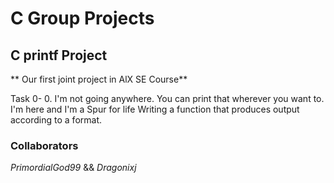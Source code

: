 # C Group Projects 


## C printf Project

** Our first joint project in AlX SE Course**


Task 0- 0. I'm not going anywhere. You can print that wherever you want to. I'm here and I'm a Spur for life
Writing a function that produces output according to a format.























### **Collaborators**
*PrimordialGod99* && *Dragonixj*

